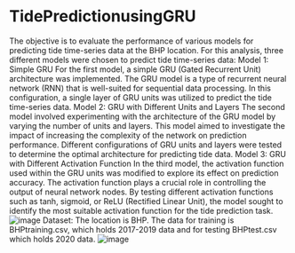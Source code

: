 # TidePredictionusingGRU
The objective is to evaluate the performance of various models for predicting tide time-series data at the BHP location. For this analysis, three different models were chosen to predict tide time-series data:
Model 1: Simple GRU
For the first model, a simple GRU (Gated Recurrent Unit) architecture was implemented. The GRU model is a type of recurrent neural network (RNN) that is well-suited for sequential data processing. In this configuration, a single layer of GRU units was utilized to predict the tide time-series data.
Model 2: GRU with Different Units and Layers
The second model involved experimenting with the architecture of the GRU model by varying the number of units and layers. This model aimed to investigate the impact of increasing the complexity of the network on prediction performance. Different configurations of GRU units and layers were tested to determine the optimal architecture for predicting tide data.
Model 3: GRU with Different Activation Function
In the third model, the activation function used within the GRU units was modified to explore its effect on prediction accuracy. The activation function plays a crucial role in controlling the output of neural network nodes. By testing different activation functions such as tanh, sigmoid, or ReLU (Rectified Linear Unit), the model sought to identify the most suitable activation function for the tide prediction task.
![image](https://github.com/dhrutijoshi11/TidePredictionusingGRU/assets/101862826/c97a9bc6-02f6-4825-8acd-bb1fe864643c)
Dataset:
The location is BHP.  The data for training is BHPtraining.csv, which holds 2017-2019 data and for testing BHPtest.csv which holds 2020 data.
![image](https://github.com/dhrutijoshi11/TidePredictionusingGRU/assets/101862826/9021b6ed-5f46-4b13-9e47-e1e7a0c55ec6)
